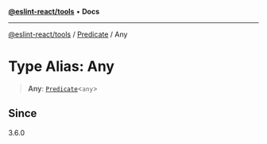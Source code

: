[**@eslint-react/tools**](../../../README.md) • **Docs**

***

[@eslint-react/tools](../../../README.md) / [Predicate](../README.md) / Any

# Type Alias: Any

> **Any**: [`Predicate`](../../../interfaces/Predicate.md)\<`any`\>

## Since

3.6.0
